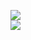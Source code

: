 [![](https://img.shields.io/badge/Made%20With-Github%20Spray-lightgrey.svg?style=for-the-badge&logo=github)](https://github.com/Annihil/github-spray#28640)  
[![](https://i.imgur.com/2DrTn0Z.gif)](https://github.com/Annihil/github-spray)